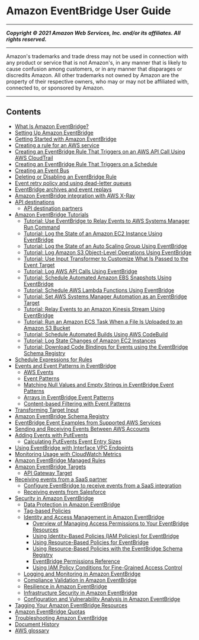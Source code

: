 # Amazon EventBridge User Guide

-----
*****Copyright &copy; 2021 Amazon Web Services, Inc. and/or its affiliates. All rights reserved.*****

-----
Amazon's trademarks and trade dress may not be used in 
     connection with any product or service that is not Amazon's, 
     in any manner that is likely to cause confusion among customers, 
     or in any manner that disparages or discredits Amazon. All other 
     trademarks not owned by Amazon are the property of their respective
     owners, who may or may not be affiliated with, connected to, or 
     sponsored by Amazon.

-----
## Contents
+ [What Is Amazon EventBridge?](what-is-amazon-eventbridge.md)
+ [Setting Up Amazon EventBridge](getting-set-up-eventbridge.md)
+ [Getting Started with Amazon EventBridge](eventbridge-getting-set-up.md)
+ [Creating a rule for an AWS service](create-eventbridge-rule.md)
+ [Creating an EventBridge Rule That Triggers on an AWS API Call Using AWS CloudTrail](create-eventbridge-cloudtrail-rule.md)
+ [Creating an EventBridge Rule That Triggers on a Schedule](create-eventbridge-scheduled-rule.md)
+ [Creating an Event Bus](create-event-bus.md)
+ [Deleting or Disabling an EventBridge Rule](delete-or-disable-rule.md)
+ [Event retry policy and using dead-letter queues](rule-dlq.md)
+ [EventBridge archives and event replays](eb-archives.md)
+ [Amazon EventBridge integration with AWS X-Ray](eb-xray-integ.md)
+ [API destinations](api-destinations.md)
   + [API destination partners](api-destination-partners.md)
+ [Amazon EventBridge Tutorials](eventbridge-tutorials.md)
   + [Tutorial: Use EventBridge to Relay Events to AWS Systems Manager Run Command](ec2-run-command.md)
   + [Tutorial: Log the State of an Amazon EC2 Instance Using EventBridge](log-ec2-instance-state.md)
   + [Tutorial: Log the State of an Auto Scaling Group Using EventBridge](log-as-group-state.md)
   + [Tutorial: Log Amazon S3 Object-Level Operations Using EventBridge](log-s3-data-events.md)
   + [Tutorial: Use Input Transformer to Customize What Is Passed to the Event Target](eventbridge-input-transformer-tutorial.md)
   + [Tutorial: Log AWS API Calls Using EventBridge](log-api-call.md)
   + [Tutorial: Schedule Automated Amazon EBS Snapshots Using EventBridge](take-scheduled-snapshot.md)
   + [Tutorial: Schedule AWS Lambda Functions Using EventBridge](run-lambda-schedule.md)
   + [Tutorial: Set AWS Systems Manager Automation as an EventBridge Target](ssm-automation-as-target.md)
   + [Tutorial: Relay Events to an Amazon Kinesis Stream Using EventBridge](relay-events-kinesis-stream.md)
   + [Tutorial: Run an Amazon ECS Task When a File Is Uploaded to an Amazon S3 Bucket](eventbridge-tutorial-ecs.md)
   + [Tutorial: Schedule Automated Builds Using AWS CodeBuild](eventbridge-tutorial-codebuild.md)
   + [Tutorial: Log State Changes of Amazon EC2 Instances](eventbridge-tutorial-cloudwatch-logs.md)
   + [Tutorial: Download Code Bindings for Events using the EventBridge Schema Registry](eventbridge-tutorial-schema-download-binding.md)
+ [Schedule Expressions for Rules](scheduled-events.md)
+ [Events and Event Patterns in EventBridge](eventbridge-and-event-patterns.md)
   + [AWS Events](aws-events.md)
   + [Event Patterns](filtering-examples-structure.md)
   + [Matching Null Values and Empty Strings in EventBridge Event Patterns](eventbridge-event-patterns-null-and-empty-strings.md)
   + [Arrays in EventBridge Event Patterns](arrays-in-eventbridge-event-patterns.md)
   + [Content-based Filtering with Event Patterns](content-filtering-with-event-patterns.md)
+ [Transforming Target Input](transform-input.md)
+ [Amazon EventBridge Schema Registry](eventbridge-schemas.md)
+ [EventBridge Event Examples from Supported AWS Services](event-types.md)
+ [Sending and Receiving Events Between AWS Accounts](eventbridge-cross-account-event-delivery.md)
+ [Adding Events with PutEvents](add-events-putevents.md)
   + [Calculating PutEvents Event Entry Sizes](calculate-putevents-entry-size.md)
+ [Using EventBridge with Interface VPC Endpoints](eventbridge-and-interface-VPC.md)
+ [Monitoring Usage with CloudWatch Metrics](eventbridge-monitoring-cloudwatch-metrics.md)
+ [Amazon EventBridge Managed Rules](eventbridge-managed-rules.md)
+ [Amazon EventBridge Targets](eventbridge-targets.md)
   + [API Gateway Target](targets-apigateway.md)
+ [Receiving events from a SaaS partner](create-partner-event-bus.md)
   + [Configure EventBridge to receive events from a SaaS integration](eb-saas-receive-events.md)
   + [Receiving events from Salesforce](eventbridge-salesforce-events.md)
+ [Security in Amazon EventBridge](security-eventbridge.md)
   + [Data Protection in Amazon EventBridge](data-protection.md)
   + [Tag-based Policies](tag-based-policies.md)
   + [Identity and Access Management in Amazon EventBridge](auth-and-access-control-eventbridge.md)
      + [Overview of Managing Access Permissions to Your EventBridge Resources](iam-access-control-identity-based-eventbridge.md)
      + [Using Identity-Based Policies (IAM Policies) for EventBridge](iam-identity-based-access-control-eventbridge.md)
      + [Using Resource-Based Policies for EventBridge](resource-based-policies-eventbridge.md)
      + [Using Resource-Based Policies with the EventBridge Schema Registry](resource-based-policies-schemas.md)
      + [EventBridge Permissions Reference](permissions-reference-eventbridge.md)
      + [Using IAM Policy Conditions for Fine-Grained Access Control](policy-keys-eventbridge.md)
   + [Logging and Monitoring in Amazon EventBridge](logging-cw-api-calls-eventbridge.md)
   + [Compliance Validation in Amazon EventBridge](compliance-validation.md)
   + [Resilience in Amazon EventBridge](disaster-recovery-resiliency.md)
   + [Infrastructure Security in Amazon EventBridge](infrastructure-security.md)
   + [Configuration and Vulnerability Analysis in Amazon EventBridge](configuration-vulnerability.md)
+ [Tagging Your Amazon EventBridge Resources](eventbridge-tagging.md)
+ [Amazon EventBridge Quotas](cloudwatch-limits-eventbridge.md)
+ [Troubleshooting Amazon EventBridge](eventbridge-troubleshooting.md)
+ [Document History](document-history-eventbridge.md)
+ [AWS glossary](glossary.md)